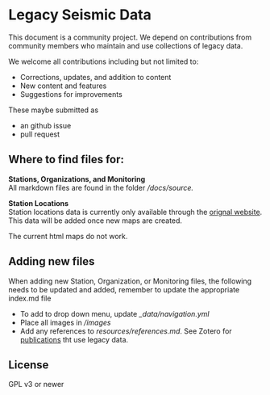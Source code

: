 # Legacy Seismic Data

This document is a community project. We depend on contributions from community members who maintain and use collections of legacy data.

We welcome all contributions including but not limited to:
* Corrections, updates, and addition to content
* New content and features
* Suggestions for improvements

These maybe submitted as
* an github issue
* pull request

## Where to find files for:
 **Stations, Organizations, and Monitoring**  
 All markdown files are found in the folder */docs/source.*

 **Station Locations**  
Station locations data is currently only available through the [orignal website](https://github.com/ljhwang/Legacy-Seismic-Data.io). This data will be added once new maps are created. 

The current html maps do not work.


## Adding new files
When adding new Station, Organization, or Monitoring files, the following needs to be updated and added, remember to update the appropriate index.md file
* To add to drop down menu, update *_data/navigation.yml*
* Place all images in */images*
* Add any references to *resources/references.md*.  See Zotero for [publications](https://www.zotero.org/groups/4376905/legacy_seismic_data) tht use legacy data.

## License
GPL v3 or newer
